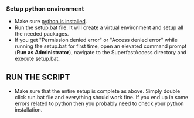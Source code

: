 ### Setup python environment

- Make sure [python is installed](https://www.python.org/downloads/windows/).
- Run the setup.bat file. It will create a virtual environment and setup all the needed packages.
- If you get "Permission denied error" or "Access denied error" while running the setup.bat for first time, open an elevated command prompt (**Run as Administrator**), navigate to the SuperfastAccess directory and execute setup.bat.

## RUN THE SCRIPT

- Make sure that the entire setup is complete as above. Simply double click run.bat file and everything should work fine. If you end up in some errors related to python then you probably need to check your python installation.
